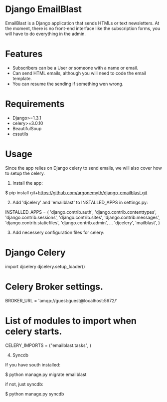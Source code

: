 Django EmailBlast
=================

EmailBlast is a Django application that sends HTMLs or text newsletters. At the moment, there is no front-end interface like the subscription forms, you will have to do everything in the admin.


Features
========

* Subscribers can be a User or someone with a name or email.
* Can send HTML emails, although you will need to code the email template.
* You can resume the sending if something wen wrong. 


Requirements
============

* Django>=1.3.1
* celery>=3.0.10 
* BeautifulSoup
* cssutils

Usage
=====

Since the app relies on Django celery to send emails, we will also cover how to setup the celery.

1. Install the app:

$ pip install git+https://github.com/argonemyth/django-emailblast.git

2. Add 'djcelery' and 'emailblast' to INSTALLED_APPS in settings.py:

INSTALLED_APPS = (
    'django.contrib.auth',
    'django.contrib.contenttypes',
    'django.contrib.sessions',
    'django.contrib.sites',
    'django.contrib.messages',
    'django.contrib.staticfiles',
    'django.contrib.admin',
    ...
    'djcelery',
    'mailblast',
) 

3. Add necessery configuration files for celery:

# Django Celery
import djcelery
djcelery.setup_loader()

# Celery Broker settings.
BROKER_URL = 'amqp://guest:guest@localhost:5672/'

# List of modules to import when celery starts.
CELERY_IMPORTS = ("emailblast.tasks", )

4. Syncdb

If you have south installed:

$ python manage.py migrate emailblast

if not, just syncdb:

$ python manage.py syncdb 


